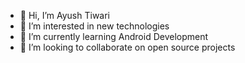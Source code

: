 - 👋 Hi, I’m Ayush Tiwari
- 👀 I’m interested in new technologies
- 🌱 I’m currently learning Android Development
- 💞️ I’m looking to collaborate on open source projects


<!---
ayushtiwari20/ayushtiwari20 is a ✨ special ✨ repository because its `README.md` (this file) appears on your GitHub profile.
You can click the Preview link to take a look at your changes.
--->
